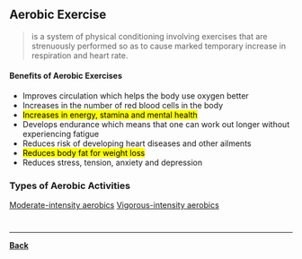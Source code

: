 ## Aerobic Exercise
> is a system of physical conditioning involving exercises that are strenuously performed so as to cause marked temporary increase in respiration and heart rate.

#### Benefits of Aerobic Exercises
- Improves circulation which helps the body use oxygen better
- Increases in the number of red blood cells in the body
- <mark class="hltr-blue">Increases in energy, stamina and mental health</mark>
- Develops endurance which means that one can work out longer without experiencing fatigue
- Reduces risk of developing heart diseases and other ailments
- <mark class="hltr-blue">Reduces body fat for weight loss</mark>
- Reduces stress, tension, anxiety and depression

### Types of Aerobic Activities
[Moderate-intensity aerobics](moderateAERO.md)
[Vigorous-intensity aerobics](vigorousAERO.md)

# 
---
**[Back](PEPRELIM_CH1.md)**